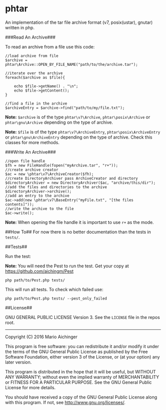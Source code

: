 phtar
=====

An implementation of the tar file archive format (v7, posix(ustar), gnutar) written in php.

###Read An Archive###

To read an archive from a file use this code:

    //load archive from file
    $archive = phtar\Archive::OPEN_BY_FILE_NAME("path/to/the/archive.tar");
    
    //iterate over the archive
    foreach($archive as $file){
    
        echo $file->getName() . "\n";
        echo $file->getContent();   
    }
    
    //find a file in the archive
    $archiveEntry = $archive->find("path/to/my/file.txt");

__Note:__ `$archive` is of the type `phtar\v7\Archive`, `phtar\posix\Archive` or `phtar\gnu\Archive` depending on the type of archive.

__Note:__ `$file` is of the type `phtar\v7\ArchiveEntry`, `phtar\posix\ArchiveEntry` or `phtar\gnu\ArchiveEntry` depending on the type of archive. Check this classes for more methods.

###Write An Archive###


    //open file handle
    $fh = new FileHandle(fopen("myArchive.tar", "r+"));
    //create archive creator
    $ac = new \phtar\v7\ArchiveCreator($fh);
    //create DirectoryArchiver pass ArchiveCreator and directory
    $directoryArchiver = new DirectoryArchiver($ac, "archive/this/dir");
    //add the files and directories to the archive
    $directoryArchiver->archive();
    //add an entry to the archive
    $ac->add(new \phtar\v7\BaseEntry("myFile.txt", "[the files contents]"));
    //write the archive to the file
    $ac->write();



__Note:__ When opening the file handle it is important to use `r+` as the mode.

##How To##
For now there is no better documentation than the tests in `tests/`.

##Tests##

Run the test:

__Note:__ You will need the Pest to run the test. Get your copy at https://github.com/aichingm/Pest

    php path/to/Pest.php tests/

This will run all tests. To check which failed use:

    php path/to/Pest.php tests/ --pest_only_failed

##License##

GNU GENERAL PUBLIC LICENSE Version 3. See the `LICENSE` file in the repos root.

---
Copyright (C) 2016  Mario Aichinger

This program is free software: you can redistribute it and/or modify
it under the terms of the GNU General Public License as published by
the Free Software Foundation, either version 3 of the License, or
(at your option) any later version.

This program is distributed in the hope that it will be useful,
but WITHOUT ANY WARRANTY; without even the implied warranty of
MERCHANTABILITY or FITNESS FOR A PARTICULAR PURPOSE.  See the
GNU General Public License for more details.

You should have received a copy of the GNU General Public License
along with this program.  If not, see <http://www.gnu.org/licenses/>.


